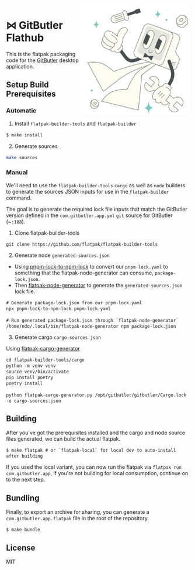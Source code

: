 <img align="right" width="300" src="./icons/badge.svg" />

# ⋈ GitButler Flathub

This is the flatpak packaging code for the [GitButler](https://github.com/gitbutlerapp/gitbutler) desktop application.

## Setup Build Prerequisites

### Automatic

1. Install `flatpak-builder-tools` and `flatpak-builder`

```sh
$ make install
```

2. Generate sources

```sh
make sources
```

### Manual

We'll need to use the `flatpak-builder-tools` `cargo` as well as `node` builders
to generate the sources JSON inputs for use in the `flatpak-builder` command.

The goal is to generate the required lock file inputs that match the GitButler
version defined in the `com.gitbutler.app.yml` `git` source for GitButler (~`:108`).

1. Clone flatpak-builder-tools

```
git clone https://github.com/flatpak/flatpak-builder-tools
```

2. Generate node `generated-sources.json`

- Using
  [pnpm-lock-to-npm-lock](https://github.com/jakedoublev/pnpm-lock-to-npm-lock)
  to convert our `pnpm-lock.yaml` to something that the flatpak-node-generator
  can consume, `package-lock.json`.
- Then
  [flatpak-node-generator](https://github.com/flatpak/flatpak-builder-tools/tree/master/node)
  to generate the `generated-sources.json` lock file.

```
# Generate package-lock.json from our pnpm-lock.yaml
npx pnpm-lock-to-npm-lock pnpm-lock.yaml

# Run generated package-lock.json through `flatpak-node-generator`
/home/ndo/.local/bin/flatpak-node-generator npm package-lock.json
```

3. Generate cargo `cargo-sources.json`

Using [flatpak-cargo-generator](https://github.com/flatpak/flatpak-builder-tools/tree/master/cargo)

```
cd flatpak-builder-tools/cargo
python -m venv venv
source venv/bin/activate
pip install poetry
poetry install

python flatpak-cargo-generator.py /opt/gitbutler/gitbutler/Cargo.lock -o cargo-sources.json
```

## Building

After you've got the prerequisites installed and the cargo and node source files
generated, we can build the actual flatpak.

```
$ make flatpak # or `flatpak-local` for local dev to auto-install after building
```

If you used the local variant, you can now run the flatpak via `flatpak run com.gitbutler.app`, if you're not building for local consumption, continue on to the next step.

## Bundling

Finally, to export an archive for sharing, you can generate a `com.gitbutler.app.flatpak` file in the root of the repository.

```
$ make bundle
```

## License

MIT


